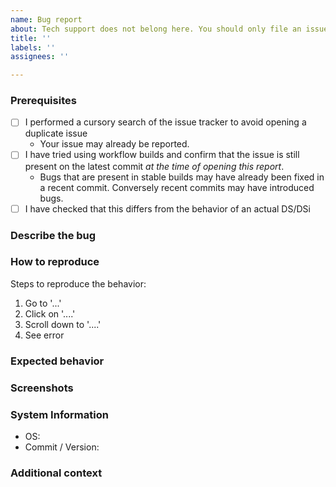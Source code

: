 ```yaml
---
name: Bug report
about: Tech support does not belong here. You should only file an issue here if you think you have experienced an actual bug.
title: ''
labels: ''
assignees: ''

---
```


<!-- ⚠⚠ Do not delete this issue template! ⚠⚠ -->

### Prerequisites

<!-- Check the appropriate boxes before you submit your issue -->

- [ ] I performed a cursory search of the issue tracker to avoid opening a duplicate issue
    - Your issue may already be reported.
- [ ] I have tried using workflow builds and confirm that the issue is still present on the latest commit *at the time of opening this report*.
    - Bugs that are present in stable builds may have already been fixed in a recent commit. Conversely recent commits may have introduced bugs.
- [ ] I have checked that this differs from the behavior of an actual DS/DSi

### Describe the bug
<!-- A clear and concise description of what the bug is. -->

### How to reproduce
Steps to reproduce the behavior:
1. Go to '...'
2. Click on '....'
3. Scroll down to '....'
4. See error

### Expected behavior
<!-- A clear and concise description of what you expected to happen. -->

### Screenshots
<!-- If applicable, add screenshots to help explain your problem. -->

### System Information
 - OS: <!-- e.g. Windows 20H2 -->
 - Commit / Version: <!-- e.g.  2502c8d / 0.9.1 -->

### Additional context
<!-- Add any other context about the problem here. -->
